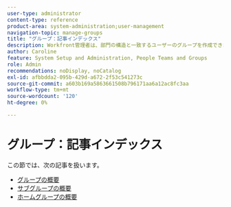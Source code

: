 ```yaml
---
user-type: administrator
content-type: reference
product-area: system-administration;user-management
navigation-topic: manage-groups
title: "グループ：記事インデックス"
description: Workfront管理者は、部門の構造と一致するユーザーのグループを作成できます。 グループは、チームや会社に似ていますが、異なります。 Workfrontの管理者は、作業および通信が必要なWorkfront領域へのアクセス権をグループに付与します。 その後、各グループは、ユーザー、テンプレート、カスタムフォームなどのWorkfrontの情報や、プロジェクトを他の部門の情報とは別に保持できます。 グループごとに少なくとも 1 人のグループ管理者が必要です。 グループ管理者は、グループページを使用して、自分のグループを 1 か所で管理できます。 1 つのグループの下に、最大 14 レベルのサブグループを作成できます。
author: Caroline
feature: System Setup and Administration, People Teams and Groups
role: Admin
recommendations: noDisplay, noCatalog
exl-id: afbbdda2-095b-429d-a672-2f53c541273c
source-git-commit: a603b169a5863661508b796171aa6a12ac8fc3aa
workflow-type: tm+mt
source-wordcount: '120'
ht-degree: 0%

---
```


# グループ：記事インデックス

この節では、次の記事を扱います。

* [グループの概要](../../../administration-and-setup/manage-groups/groups-overview/groups.md)
* [サブグループの概要](../../../administration-and-setup/manage-groups/groups-overview/subgroups.md)
* [ホームグループの概要](../../../administration-and-setup/manage-groups/groups-overview/home-groups.md)
